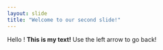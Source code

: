 ```yaml
---
layout: slide
title: "Welcome to our second slide!"
---
```

Hello ! **This is my text!**
Use the left arrow to go back!
